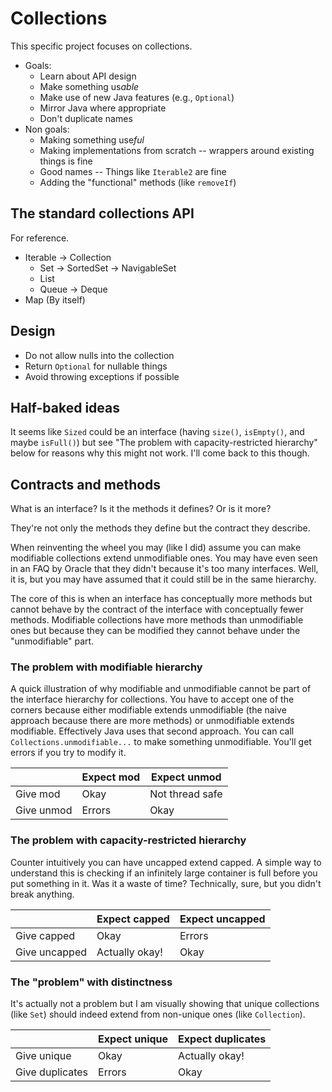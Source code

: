 # Collections

This specific project focuses on collections.

- Goals:
    - Learn about API design
    - Make something us*able*
    - Make use of new Java features (e.g., `Optional`)
    - Mirror Java where appropriate
    - Don't duplicate names
- Non goals:
    - Making something use*ful*
    - Making implementations from scratch -- wrappers around existing things is fine
    - Good names -- Things like `Iterable2` are fine
    - Adding the "functional" methods (like `removeIf`)

## The standard collections API

For reference.

- Iterable -> Collection
    - Set -> SortedSet -> NavigableSet
    - List
    - Queue -> Deque
- Map (By itself)

## Design

- Do not allow nulls into the collection
- Return `Optional` for nullable things
- Avoid throwing exceptions if possible

## Half-baked ideas

It seems like `Sized` could be an interface (having `size()`, `isEmpty()`, and maybe `isFull()`) but
see "The problem with capacity-restricted hierarchy" below for reasons why this might not work. I'll
come back to this though.

## Contracts and methods

What is an interface? Is it the methods it defines? Or is it more?

They're not only the methods they define but the contract they describe.

When reinventing the wheel you may (like I did) assume you can make modifiable collections extend
unmodifiable ones. You may have even seen in an FAQ by Oracle that they didn't because it's too many
interfaces. Well, it is, but you may have assumed that it could still be in the same hierarchy.

The core of this is when an interface has conceptually more methods but cannot behave by the
contract of the interface with conceptually fewer methods. Modifiable collections have more methods
than unmodifiable ones but because they can be modified they cannot behave under the "unmodifiable"
part.

### The problem with modifiable hierarchy

A quick illustration of why modifiable and unmodifiable cannot be part of the interface hierarchy
for collections. You have to accept one of the corners because either modifiable extends
unmodifiable (the naive approach because there are more methods) or unmodifiable extends modifiable.
Effectively Java uses that second approach. You can call `Collections.unmodifiable...` to make
something unmodifiable. You'll get errors if you try to modify it.

|            | Expect mod | Expect unmod    |
|------------|------------|-----------------|
| Give mod   | Okay       | Not thread safe |
| Give unmod | Errors     | Okay            |

### The problem with capacity-restricted hierarchy

Counter intuitively you can have uncapped extend capped. A simple way to understand this is checking
if an infinitely large container is full before you put something in it. Was it a waste of time?
Technically, sure, but you didn't break anything.

|               | Expect capped  | Expect uncapped |
|---------------|----------------|-----------------|
| Give capped   | Okay           | Errors          |
| Give uncapped | Actually okay! | Okay            |

### The "problem" with distinctness

It's actually not a problem but I am visually showing that unique collections (like `Set`) should
indeed extend from non-unique ones (like `Collection`).

|                 | Expect unique | Expect duplicates |
|-----------------|---------------|-------------------|
| Give unique     | Okay          | Actually okay!    |
| Give duplicates | Errors        | Okay              |
